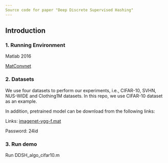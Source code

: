 ```yaml
---
Source code for paper "Deep Discrete Supervised Hashing"
---
```

## Introduction
### 1. Running Environment
Matlab 2016

[MatConvnet](http://www.vlfeat.org/matconvnet/)
### 2. Datasets
We use four datasets to perform our experiments, i.e., CIFAR-10, SVHN, NUS-WIDE and Clothing1M datasets. In this repo, we use CIFAR-10 dataset as an example.

In addition, pretrained model can be download from the following links:

Links: [imagenet-vgg-f.mat](https://pan.baidu.com/s/1X4lrrJekyOP0KpgNP-RGMA )

Password: 24id

### 3. Run demo
Run DDSH_algo_cifar10.m
